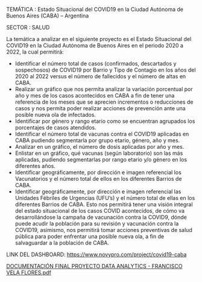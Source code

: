 
TEMÁTICA : Estado Situacional del COVID19 en la Ciudad Autónoma de Buenos Aires (CABA) – Argentina

SECTOR : SALUD

La temática a analizar en el siguiente proyecto es el Estado Situacional del COVID19 en la Ciudad Autónoma de Buenos Aires en el periodo 2020 a 2022, la cual 
permitirá:
- Identificar el número total de casos (confirmados, descartados y sospechosos) de COVID19 por Barrio y Tipo de Contagio en los años del 2020 al 2022 versus el 
número de fallecidos y el número de altas en CABA.
- Realizar un gráfico que nos permita analizar la variación porcentual por año y mes de los casos acontecidos en CABA a fin de tener una referencia de los meses 
que se aprecien incrementos o reducciones de casos y nos permita poder realizar acciones de prevención ante una posible nueva ola de infectados.
- Identificar por género y rango etario como se encuentran agrupados los porcentajes de casos atendidos.
- Identificar el número total de vacunas contra el COVID19 aplicadas en CABA pudiendo segmentarla por grupo etario, género, año y mes.
- Analizar en un gráfico, el número de dosis aplicadas por año y mes.
- Enlistar en un gráfico, qué vacunas (según laboratorio) son las más aplicadas, pudiendo segmentarlas por rango etario y/o género en los diferentes años.
- Identificar geográficamente, por dirección e imagen referencial los Vacunatorios y el número total de ellos en los diferentes Barrios de CABA.
- Identificar geográficamente, por dirección e imagen referencial las Unidades Fébriles de Urgencias (UFU’s) y el número total de ellas en los diferentes Barrios 
de CABA.
Esto nos permitirá tener una visión integral del estado situacional de los casos COVID acontecidos, de cómo va desarrollándose la campaña de vacunación 
contra la COVID9, dónde puede acudir la población para su revisión y vacunación contra la COVID19, asimismo, nos permitirá tomar acciones preventivas de 
salud pública para poder enfrentar una posible nueva ola, a fin de salvaguardar a la población de CABA.

LINK DEL DASHBOARD: https://www.novypro.com/project/covid19-caba






[DOCUMENTACIÓN FINAL PROYECTO DATA ANALYTICS - FRANCISCO VELA FLORES.pdf](https://github.com/cisco-vf/Data-Visualization-Dashboards/files/9966116/DOCUMENTACION.FINAL.PROYECTO.DATA.ANALYTICS.-.FRANCISCO.VELA.FLORES.pdf)

